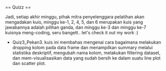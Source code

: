 == Quizz ==

Jadi, setiap akhir minggu, pihak mitra penyelenggara pelatihan akan mengadakan kuis, minggu ke-1, 2, 4, 5, dan 6 merupakan kuis yang jawabannya adalah pilihan ganda, dan minggu ke-3 dan minggu ke-7 kuisnya meng-coding, seru bangett.. let's check it out my work :)

- Quiz3_Pekan3. kuis ini membahas mengenai cara bagaimana melakukan dropping kolom pada data frame dan menampilkan summary melalui statistika deskriptif, mengubah nama kolom, melakukan filtering dataset, dan mem-visualisasikan data yang sudah bersih ke dalam suatu line plot dan scatter plot.


